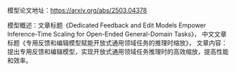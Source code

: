 模型论文地址：https://arxiv.org/abs/2503.04378

模型概述：文章标题《Dedicated Feedback and Edit Models Empower Inference-Time Scaling for Open-Ended General-Domain Tasks》，
中文文章标题《专用反馈和编辑模型赋能开放式通用领域任务的推理时缩放》，
文章内容：提出专用反馈和编辑模型，实现开放式通用领域任务推理时的高效缩放，提高性能和效率。

